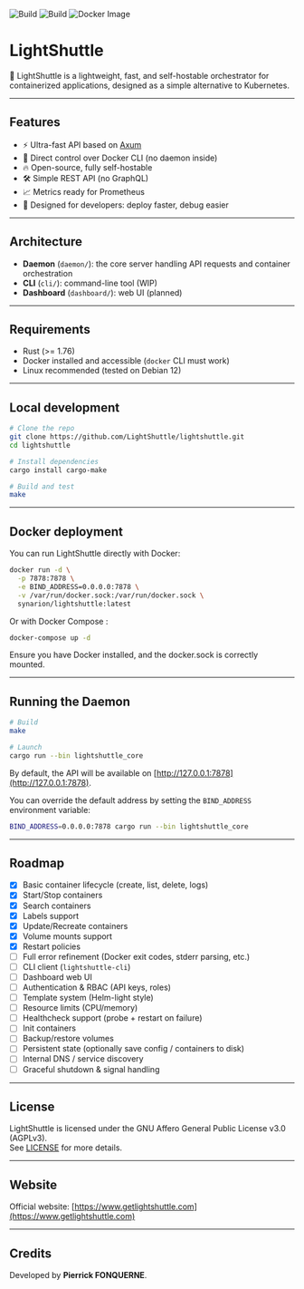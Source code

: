 ![Build](https://github.com/LightShuttle/lightshuttle/actions/workflows/ci.yml/badge.svg)
![Build](https://github.com/LightShuttle/lightshuttle/actions/workflows/docker-publish.yml/badge.svg)
![Docker Image](https://img.shields.io/docker/pulls/synarion/lightshuttle?style=flat-square)

# LightShuttle

🚀 LightShuttle is a lightweight, fast, and self-hostable orchestrator for containerized applications, designed as a simple alternative to Kubernetes.

---

## Features

- ⚡ Ultra-fast API based on [Axum](https://github.com/tokio-rs/axum)
- 🐳 Direct control over Docker CLI (no daemon inside)
- 🔥 Open-source, fully self-hostable
- 🛠 Simple REST API (no GraphQL)
- 📈 Metrics ready for Prometheus
- 🧹 Designed for developers: deploy faster, debug easier

---

## Architecture

- **Daemon** (`daemon/`): the core server handling API requests and container orchestration
- **CLI** (`cli/`): command-line tool (WIP)
- **Dashboard** (`dashboard/`): web UI (planned)

---

## Requirements

- Rust (>= 1.76)
- Docker installed and accessible (`docker` CLI must work)
- Linux recommended (tested on Debian 12)

---

## Local development

```bash
# Clone the repo
git clone https://github.com/LightShuttle/lightshuttle.git
cd lightshuttle

# Install dependencies
cargo install cargo-make

# Build and test
make
```

---

## Docker deployment

You can run LightShuttle directly with Docker:

```bash
docker run -d \
  -p 7878:7878 \
  -e BIND_ADDRESS=0.0.0.0:7878 \
  -v /var/run/docker.sock:/var/run/docker.sock \
  synarion/lightshuttle:latest
```
Or with Docker Compose :

```bash
docker-compose up -d
```

Ensure you have Docker installed, and the docker.sock is correctly mounted.

---

## Running the Daemon

```bash
# Build
make

# Launch
cargo run --bin lightshuttle_core
```

By default, the API will be available on [http://127.0.0.1:7878](http://127.0.0.1:7878).

You can override the default address by setting the `BIND_ADDRESS` environment variable:

```bash
BIND_ADDRESS=0.0.0.0:7878 cargo run --bin lightshuttle_core
```

---

## Roadmap

- [x] Basic container lifecycle (create, list, delete, logs)
- [x] Start/Stop containers
- [x] Search containers
- [x] Labels support
- [x] Update/Recreate containers
- [x] Volume mounts support
- [x] Restart policies
- [ ] Full error refinement (Docker exit codes, stderr parsing, etc.)
- [ ] CLI client (`lightshuttle-cli`)
- [ ] Dashboard web UI
- [ ] Authentication & RBAC (API keys, roles)
- [ ] Template system (Helm-light style)
- [ ] Resource limits (CPU/memory)
- [ ] Healthcheck support (probe + restart on failure)
- [ ] Init containers
- [ ] Backup/restore volumes
- [ ] Persistent state (optionally save config / containers to disk)
- [ ] Internal DNS / service discovery
- [ ] Graceful shutdown & signal handling

---

## License

LightShuttle is licensed under the GNU Affero General Public License v3.0 (AGPLv3).  
See [LICENSE](LICENSE) for more details.

---

## Website

Official website: [https://www.getlightshuttle.com](https://www.getlightshuttle.com)

---

## Credits

Developed by **Pierrick FONQUERNE**.
